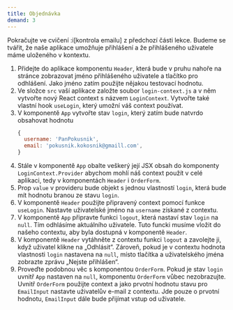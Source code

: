 ```yaml
---
title: Objednávka
demand: 3
---
```


Pokračujte ve cvičení :i[kontrola emailu] z předchozí části lekce. Budeme se tvářit, že naše aplikace umožňuje přihlášení a že přihlášeného uživatele máme uloženého v kontextu. 

1. Přidejte do aplikace komponentu `Header`, která bude v pruhu nahoře na stránce zobrazovat jméno přihlášeného uživatele a tlačítko pro odhlášení. Jako jméno zatím použijte nějakou testovací hodnotu. 
1. Ve složce `src` vaší aplikace založte soubor `login-context.js` a v něm vytvořte nový React context s názvem `LoginContext`. Vytvořte také vlastní hook `useLogin`, který umožní váš context používat.
1. V komponentě `App` vytvořte stav `login`, který zatím bude natvrdo obsahovat hodnotu
   ```js
   {
     username: 'PanPokusnik',
     email: 'pokusnik.kokosnik@gmaill.com',
   }
   ```
1. Stále v komponentě `App` obalte veškerý její JSX obsah do komponenty `LoginContext.Provider` abychom mohlí náš context použít v celé aplikaci, tedy v komponentách `Header` i `OrderForm`. 
1. Prop `value` v provideru bude objekt s jednou vlastností `login`, která bude mít hodnotu branou ze stavu `login`.
1. V komponentě `Header` použijte připravený context pomocí funkce `useLogin`. Nastavte uživatelské jméno na `username` získané z contextu.
1. V komponentě `App` připravte funkci `logout`, která nastaví stav `login` na `null`. Tím odhlásíme aktuálního uživatele. Tuto funcki musíme vložit do našeho contextu, aby byla dostupná v komponentě `Header`. 
1. V komponentě `Header` vytáhněte z contextu funkci `logout` a zavolejte ji, když uživatel klikne na „Odhlásit“. Zároveň, pokud je v contextu hodnota vlastnosti `login` nastavena na `null`, místo tlačítka a uživatelského jména zobrazte zprávu „Nejste přihlášen“.
1. Proveďte podobnou věc s komponentou `OrderForm`. Pokud je stav `login` uvnitř `App` nastaven na `null`, komponentu `OrderForm` vůbec nezobrazujte. Uvnitř `OrderForm` použijte context a jako prvotní hodnotu stavu pro `EmailInput` nastavte uživatelův e-mail z contextu. Jde pouze o prvotní hodnotu, `EmailInput` dále bude přijímat vstup od uživatele.
